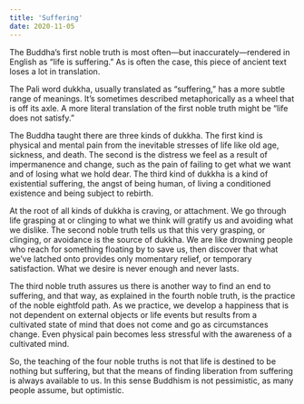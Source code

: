 ```yaml
---
title: 'Suffering'
date: 2020-11-05
---
```

The Buddha’s first noble truth is most often—but inaccurately—rendered in English as “life is suffering.” As is often the case, this piece of ancient text loses a lot in translation.

The Pali word dukkha, usually translated as “suffering,” has a more subtle range of meanings. It’s sometimes described metaphorically as a wheel that is off its axle. A more literal translation of the first noble truth might be “life does not satisfy.”

The Buddha taught there are three kinds of dukkha. The first kind is physical and mental pain from the inevitable stresses of life like old age, sickness, and death. The second is the distress we feel as a result of impermanence and change, such as the pain of failing to get what we want and of losing what we hold dear. The third kind of dukkha is a kind of existential suffering, the angst of being human, of living a conditioned existence and being subject to rebirth.

At the root of all kinds of dukkha is craving, or attachment. We go through life grasping at or clinging to what we think will gratify us and avoiding what we dislike. The second noble truth tells us that this very grasping, or clinging, or avoidance is the source of dukkha. We are like drowning people who reach for something floating by to save us, then discover that what we’ve latched onto provides only momentary relief, or temporary satisfaction. What we desire is never enough and never lasts.

The third noble truth assures us there is another way to find an end to suffering, and that way, as explained in the fourth noble truth, is the practice of the noble eightfold path. As we practice, we develop a happiness that is not dependent on external objects or life events but results from a cultivated state of mind that does not come and go as circumstances change. Even physical pain becomes less stressful with the awareness of a cultivated mind.

So, the teaching of the four noble truths is not that life is destined to be nothing but suffering, but that the means of finding liberation from suffering is always available to us. In this sense Buddhism is not pessimistic, as many people assume, but optimistic.
